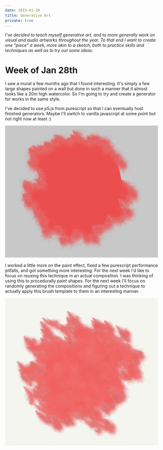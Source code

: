 ```yaml
---
date: 2019-01-28
title: Generative Art
private: true
---
```


_I've decided to teach myself generative art, and to more generally work on visual and audio artworks throughout the year. To that end I want to create one "piece" a week, more akin to a sketch, both to practice skills and techniques as well as to try out some ideas._

# Week of Jan 28th

I saw a mural a few months ago that I found interesting. It's simply a few large shapes painted on a wall but done in such a manner that it almost looks like a 20m high watercolor. So I'm going to try and create a generator for works in the same style.

I've decided to use p5.js from purescript so that I can eventually host finished generators. Maybe I'll switch to vanilla javascript at some point but not right now at least :)

![](./images/gen/jan-28/tuesday.png)

I worked a little more on the paint effect, fixed a few purescript performance pitfalls, and got something more interesting. For the next week I'd like to focus on reusing this technique in an actual composition. I was thinking of using this to procedurally paint shapes. For the next week I'll focus on randomly generating the compositions and figuring out a technique to actually apply this brush template to them in an interesting manner. 

![](./images/gen/jan-28/sunday.png)
